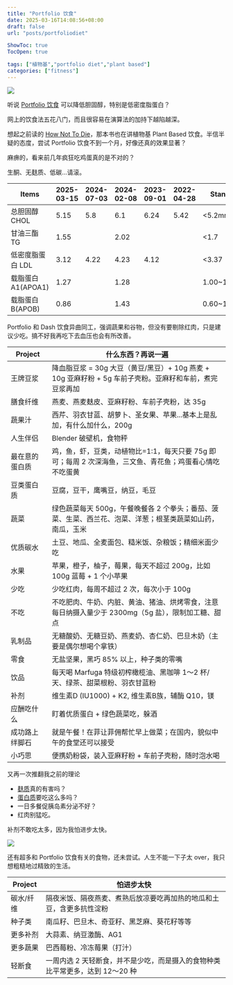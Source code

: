 ```yaml
---
title: "Portfolio 饮食"
date: 2025-03-16T14:08:56+08:00
draft: false
url: "posts/portfoliodiet"

ShowToc: true
TocOpen: true

tags: ["植物基","portfolio diet","plant based"]
categories: ["fitness"]
---
```



![](/img/portfoliodiet.jpeg)

听说 [Portfolio 饮食](https://www.health.harvard.edu/heart-health/the-portfolio-diet-a-smart-investment-for-your-heart) 可以降低胆固醇，特别是低密度脂蛋白？


网上的饮食法五花八门，而且很容易在演算法的加持下越陷越深。

想起之前读的 [How Not To Die](https://eddy.lu/posts/doenjangjjigae03/)，那本书也在讲植物基 Plant Based 饮食。半信半疑的态度，尝试 Portfolio 饮食不到一个月，好像还真的效果显著？

麻痹的，看来前几年疯狂吃鸡蛋真的是不对的？

生酮、无麸质、低碳...请滚。


|  Items   | 2025-03-15  | 2024-07-03   | 2024-02-08  | 2023-09-01 | 2022-04-28 | Standard |
|  ----  | ----  |----  |----  |----  |----  |----  |
| 总胆固醇 CHOL  | 5.15 |5.8 |6.1 |6.24|5.42|<5.2mmol/L|
| 甘油三酯 TG| 1.55 ||2.02 | ||<1.7 |
| 低密度脂蛋白 LDL|3.12 |4.22 |4.23 |4.12 | |<3.37 |
| 载脂蛋白A1(APOA1)| 1.27 | |1.28 || |1.00~1.60g/L |
| 载脂蛋白B(APOB)| 0.86 | |1.43 | ||0.60~1.20g/L|

Portfolio 和 Dash 饮食异曲同工，强调蔬果和谷物，但没有要剔除红肉，只是建议少吃。搞不好我再吃下去血压也会有所改善。


|  Project   | 什么东西？再说一遍 |
|  ----  | ----  |
| 王牌豆浆  | 降血脂豆浆 = 30g 大豆（黄豆/黑豆）+ 10g 燕麦 + 10g 亚麻籽粉 + 5g 车前子壳粉。亚麻籽和车前，煮完豆浆再加 |
| 膳食纤维  | 燕麦、燕麦麸皮、亚麻籽粉、车前子壳粉，达 35g |
| 蔬果汁  | 西芹、羽衣甘蓝、胡萝卜、圣女果、苹果...基本上是乱加，有什么加什么，200g |
| 人生伴侣  | Blender 破壁机，食物秤 |
| 最在意的蛋白质 | 鸡，鱼，虾，豆类，动植物比=1:1，每天只要 75g 即可；每周 2 次深海鱼，三文鱼、青花鱼；鸡蛋看心情吃不吃蛋黄 |
| 豆类蛋白质  | 豆腐，豆干，鹰嘴豆，纳豆，毛豆|
| 蔬菜| 绿色蔬菜每天 500g，午餐晚餐各 2 个拳头；番茄、菠菜、生菜、西兰花、泡菜、洋葱；根茎类蔬菜如山药，南瓜，玉米 |
| 优质碳水 | 土豆、地瓜、全麦面包、糙米饭、杂粮饭；精细米面少吃|
| 水果 | 苹果，橙子，柚子，莓果，每天不超过 200g，比如 100g 蓝莓 + 1 个小苹果 |
| 少吃 | 少吃红肉，每周不超过 2 次，每次小于 100g |
| 不吃 | 不吃肥肉、牛奶、内脏、黄油、猪油、烘烤零食，注意每日纳摄入量少于 2300mg（5g 盐），限制加工糖、甜点 |
| 乳制品 | 无糖酸奶、无糖豆奶、燕麦奶、杏仁奶、巴旦木奶（主要是偶尔想喝个拿铁）|
| 零食 | 无盐坚果，黑巧 85% 以上，种子类的零嘴 |
| 饮品 | 每天喝 Marfuga 特级初榨橄榄油、黑咖啡 1～2 杯/天、绿茶、甜菜根粉、羽衣甘蓝粉 |
| 补剂 | 维生素D (IU1000) + K2, 维生素B族，辅酶 Q10，镁|
| 应酬吃什么|盯着优质蛋白 + 绿色蔬菜吃，躲酒|
| 成功路上绊脚石|就是午餐！在菲让菲佣帮忙早上做菜；在国内，貌似中午的食堂还可以接受|
| 小巧思|便携奶粉袋，装入亚麻籽粉 + 车前子壳粉，随时泡水喝|


又再一次推翻我之前的理论
- [麸质](https://eddy.lu/posts/cuwheat/)真的有害吗？
- [蛋白质](https://eddy.lu/posts/protein/)要吃这么多吗？
- 一日多餐促胰岛素分泌不好？
- 红肉别猛吃。

补剂不敢吃太多，因为我怕进步太快。

![](/img/portfoliodiet2.jpeg)


还有超多和 Portfolio 饮食有关的食物，还未尝试。人生不能一下子太 over，我只想粗糙地过精致的生活。


|  Project   | 怕进步太快 |
|  ----  | ----  |
| 碳水/纤维  | 隔夜米饭、隔夜燕麦、煮熟后放凉要吃再加热的地瓜和土豆，含更多抗性淀粉 |
| 种子类  | 南瓜籽、巴旦木、奇亚籽、黑芝麻、葵花籽等等 |
| 更多补剂 | 大蒜素、纳豆激酶、AG1|
| 更多蔬果 | 巴西莓粉、冷冻莓果（打汁）|
| 轻断食 | 一周内选 2 天轻断食，并不是少吃，而是摄入的食物种类比平常更多，达到 12～20 种|



